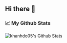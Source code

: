 ## Hi there 👋


  <h3>📈 My Github Stats</h3>

  <p align="left"> <img src="github-stats-gules.vercel.app
/api?username=khanhdo05&show_icons=true&theme=gotham" alt="khanhdo05's Github Stats" />

<!--
**khanhdo05/khanhdo05** is a ✨ _special_ ✨ repository because its `README.md` (this file) appears on your GitHub profile.

Here are some ideas to get you started:

- 🔭 I’m currently working on ...
- 🌱 I’m currently learning ...
- 👯 I’m looking to collaborate on ...
- 🤔 I’m looking for help with ...
- 💬 Ask me about ...
- 📫 How to reach me: ...
- 😄 Pronouns: ...
- ⚡ Fun fact: ...
-->
